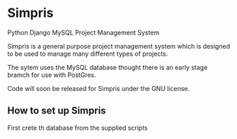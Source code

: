 # Simpris
Python Django MySQL Project Management System

Simpris is a general purpose project management system which is designed to be used to manage many different types of projects.

The sytem uses the MySQL database thought there is an early stage bramch for use with PostGres.

Code will soon be released for Simpris under the GNU license.

## How to set up Simpris
First crete th database from the supplied scripts
